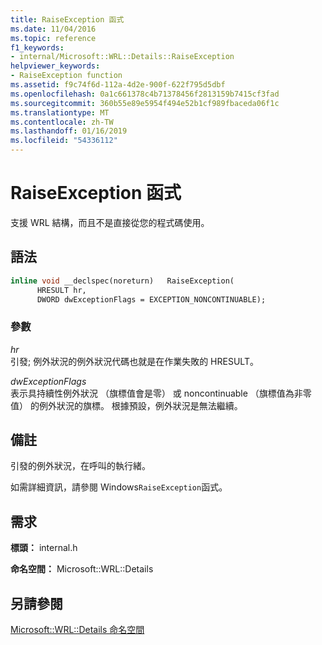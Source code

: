 ```yaml
---
title: RaiseException 函式
ms.date: 11/04/2016
ms.topic: reference
f1_keywords:
- internal/Microsoft::WRL::Details::RaiseException
helpviewer_keywords:
- RaiseException function
ms.assetid: f9c74f6d-112a-4d2e-900f-622f795d5dbf
ms.openlocfilehash: 0a1c661378c4b71378456f2813159b7415cf3fad
ms.sourcegitcommit: 360b55e89e5954f494e52b1cf989fbaceda06f1c
ms.translationtype: MT
ms.contentlocale: zh-TW
ms.lasthandoff: 01/16/2019
ms.locfileid: "54336112"
---
```

# <a name="raiseexception-function"></a>RaiseException 函式

支援 WRL 結構，而且不是直接從您的程式碼使用。

## <a name="syntax"></a>語法

```cpp
inline void __declspec(noreturn)   RaiseException(
      HRESULT hr,
      DWORD dwExceptionFlags = EXCEPTION_NONCONTINUABLE);
```

### <a name="parameters"></a>參數

*hr*<br/>
引發; 例外狀況的例外狀況代碼也就是在作業失敗的 HRESULT。

*dwExceptionFlags*<br/>
表示具持續性例外狀況 （旗標值會是零） 或 noncontinuable （旗標值為非零值） 的例外狀況的旗標。 根據預設，例外狀況是無法繼續。

## <a name="remarks"></a>備註

引發的例外狀況，在呼叫的執行緒。

如需詳細資訊，請參閱 Windows`RaiseException`函式。

## <a name="requirements"></a>需求

**標頭：** internal.h

**命名空間：** Microsoft::WRL::Details

## <a name="see-also"></a>另請參閱

[Microsoft::WRL::Details 命名空間](microsoft-wrl-details-namespace.md)